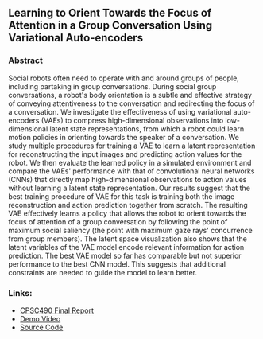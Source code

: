 ## Learning to Orient Towards the Focus of Attention in a Group Conversation Using Variational Auto-encoders

### Abstract
Social robots often need to operate with and around groups of people, including partaking in group conversations. During social group conversations, a robot's body orientation is a subtle and effective strategy of conveying attentiveness to the conversation and redirecting the focus of a conversation. We investigate the effectiveness of using variational auto-encoders (VAEs) to compress high-dimensional observations into low-dimensional latent state representations, from which a robot could learn motion policies in orienting towards the speaker of a conversation. We study multiple procedures for training a VAE to learn a latent representation for reconstructing the input images and predicting action values for the robot. We then evaluate the learned policy in a simulated environment and compare the VAEs' performance with that of convolutional neural networks (CNNs) that directly map high-dimensional observations to action values without learning a latent state representation. Our results suggest that the best training procedure of VAE for this task is training both the image reconstruction and action prediction together from scratch. The resulting VAE effectively learns a policy that allows the robot to orient towards the focus of attention of a group conversation by following the point of maximum social saliency (the point with maximum gaze rays' concurrence from group members). The latent space visualization also shows that the latent variables of the VAE model encode relevant information for action prediction. The best VAE model so far has comparable but not superior performance to the best CNN model. This suggests that additional constraints are needed to guide the model to learn better.

### Links:
  * [CPSC490 Final Report](https://drive.google.com/file/d/19ip89bR2C9jLUvT0ZqOHS-anDL0wA2PF/view?usp=sharing) 
  * [Demo Video](https://youtu.be/0qVAxCz91-Q)
  * [Source Code](https://drive.google.com/uc?export=download&id=1rboGXaRxAxFfjGJ8VOtPXw8Us4BrVBAM)
